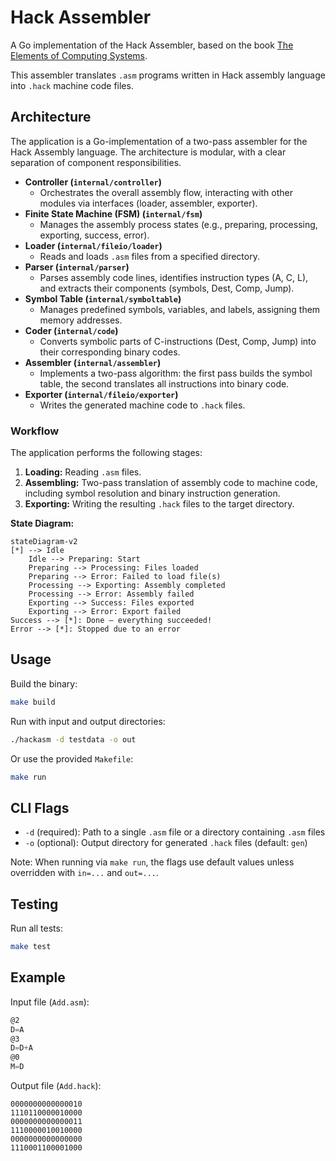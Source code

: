 # Hack Assembler

A Go implementation of the Hack Assembler, based on the book [The Elements of Computing Systems](https://www.nand2tetris.org/).

This assembler translates `.asm` programs written in Hack assembly language into `.hack` machine code files.

## Architecture

The application is a Go-implementation of a two-pass assembler for the Hack Assembly language. The architecture is modular, with a clear separation of component responsibilities.

- **Controller (`internal/controller`)**
  - Orchestrates the overall assembly flow, interacting with other modules via interfaces (loader, assembler, exporter).
- **Finite State Machine (FSM) (`internal/fsm`)**
  - Manages the assembly process states (e.g., preparing, processing, exporting, success, error).
- **Loader (`internal/fileio/loader`)**
  - Reads and loads `.asm` files from a specified directory.
- **Parser (`internal/parser`)**
  - Parses assembly code lines, identifies instruction types (A, C, L), and extracts their components (symbols, Dest, Comp, Jump).
- **Symbol Table (`internal/symboltable`)**
  - Manages predefined symbols, variables, and labels, assigning them memory addresses.
- **Coder (`internal/code`)**
  - Converts symbolic parts of C-instructions (Dest, Comp, Jump) into their corresponding binary codes.
- **Assembler (`internal/assembler`)**
  - Implements a two-pass algorithm: the first pass builds the symbol table, the second translates all instructions into binary code.
- **Exporter (`internal/fileio/exporter`)**
  - Writes the generated machine code to `.hack` files.

### Workflow

The application performs the following stages:

1.  **Loading:** Reading `.asm` files.
2.  **Assembling:** Two-pass translation of assembly code to machine code, including symbol resolution and binary instruction generation.
3.  **Exporting:** Writing the resulting `.hack` files to the target directory.

**State Diagram:**

```mermaid
stateDiagram-v2
[*] --> Idle
    Idle --> Preparing: Start
    Preparing --> Processing: Files loaded
    Preparing --> Error: Failed to load file(s)
    Processing --> Exporting: Assembly completed
    Processing --> Error: Assembly failed
    Exporting --> Success: Files exported
    Exporting --> Error: Export failed
Success --> [*]: Done — everything succeeded!
Error --> [*]: Stopped due to an error
```

## Usage

Build the binary:

```bash
make build
```

Run with input and output directories:

```bash
./hackasm -d testdata -o out
```

Or use the provided `Makefile`:

```bash
make run
```

## CLI Flags

- `-d` (required): Path to a single `.asm` file or a directory containing `.asm` files
- `-o` (optional): Output directory for generated `.hack` files (default: `gen`)

Note: When running via `make run`, the flags use default values unless overridden with `in=...` and `out=...`.

## Testing

Run all tests:

```bash
make test
```

## Example

Input file (`Add.asm`):

```asm
@2
D=A
@3
D=D+A
@0
M=D
```

Output file (`Add.hack`):

```text
0000000000000010
1110110000010000
0000000000000011
1110000010010000
0000000000000000
1110001100001000
```
